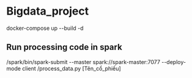 # Bigdata_project

docker-compose up --build -d

## Run processing code in spark

/spark/bin/spark-submit --master spark://spark-master:7077 --deploy-mode client /process_data.py [Tên_cổ_phiếu]
